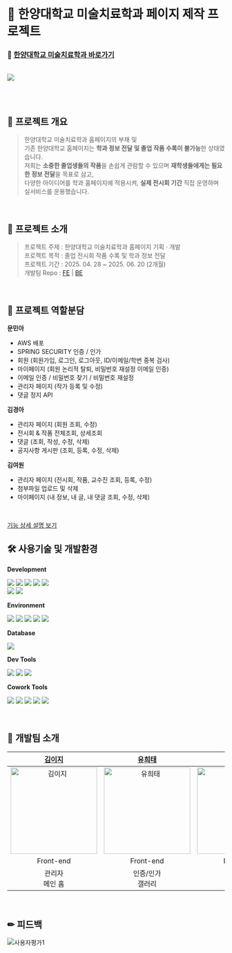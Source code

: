 # 🏫 한양대학교 미술치료학과 페이지 제작 프로젝트

### 🔗 [한양대학교 미술치료학과 바로가기](https://hy-erica-arttherapy.com/)

<br />

<img src="https://github.com/user-attachments/assets/1fb7b4c6-724e-456c-afec-778ad0a3bf0c" width="" />

<br /><br />

## 📇 프로젝트 개요

> 한양대학교 미술치료학과 홈페이지의 부재 및<br />
> 기존 한양대학교 홈페이지는 **학과 정보 전달 및 졸업 작품 수록이 불가능**한 상태였습니다.<br />
> 저희는 **소중한 졸업생들의 작품**을 손쉽게 관람할 수 있으며 **재학생들에게는 필요한 정보 전달**을 목표로 삼고,<br />
> 다양한 아이디어를 학과 홈페이지에 적용시켜, **실제 전시회 기간** 직접 운영하며 실서비스를 운용했습니다.

<br />

## 📍 프로젝트 소개

> 프로젝트 주제 : 한양대학교 미술치료학과 홈페이지 기획 · 개발<br />
> 프로젝트 목적 : 졸업 전시회 작품 수록 및 학과 정보 전달<br />
> 프로젝트 기간 : 2025. 04. 28 ~ 2025. 06. 20 (2개월)<br />
> 개발팀 Repo : [FE](https://github.com/hanyang-art-therapy/frontend) | [BE](https://github.com/hanyang-art-therapy/backend)

<br />

## 🎨 프로젝트 역할분담

**문민아**
- AWS 배포<br />
- SPRING SECURITY 인증 / 인가 <br />
- 회원 (회원가입, 로그인, 로그아웃, ID/이메일/학번 중복 검사)<br />
- 마이페이지 (회원 논리적 탈퇴, 비밀번호 재설정 이메일 인증)<br />
- 이메일 인증 / 비밀번호 찾기 / 비밀번호 재설정<br />
- 관리자 페이지 (작가 등록 및 수정)<br />
- 댓글 정지 API<br />

**김경아**
- 관리자 페이지 (회원 조회, 수정)<br />
- 전시회 & 작품 전체조회, 상세조회<br />
- 댓글 (조회, 작성, 수정, 삭제)<br />
- 공지사항 게시판 (조회, 등록, 수정, 삭제)<br />

**김여원**
- 관리자 페이지 (전시회, 작품, 교수진 조회, 등록, 수정)<br />
- 첨부파일 업로드 및 삭제<br />
- 마이페이지 (내 정보, 내 글, 내 댓글 조회, 수정, 삭제)

<br />

[기능 상세 설명 보기](https://solid-player-db7.notion.site/20c235cffd3f80ea9fc1f4146761c1db?source=copy_link)<br/>

## 🛠️️ 사용기술 및 개발환경

**Development**

<p>
<img src="https://img.shields.io/badge/Java_17-007396?style=flat&logo=openjdk&logoColor=white" />
<img src="https://img.shields.io/badge/Spring_Boot-6DB33F?style=flat&logo=spring-boot&logoColor=white" />
<img src="https://img.shields.io/badge/Spring_Security-6DB33F?style=flat&logo=spring-security&logoColor=white" />
<img src="https://img.shields.io/badge/JWT-000000?style=flat&logo=jsonwebtokens&logoColor=white" />
<img src="https://img.shields.io/badge/JPA-59666C?style=flat" />
<br />
<img src="https://img.shields.io/badge/Gradle-02303A?style=flat&logo=gradle&logoColor=white" />
<img src="https://img.shields.io/badge/IntelliJ_IDEA-000000?style=flat&logo=intellijidea&logoColor=white" />
</p>

**Environment**

<p>
<img src="https://img.shields.io/badge/AWS_EC2-FF9900?style=flat&logo=amazon-aws&logoColor=white" />
<img src="https://img.shields.io/badge/Amazon_RDS-527FFF?style=flat&logo=amazonrds&logoColor=white" />
<img src="https://img.shields.io/badge/Amazon_S3-569A31?style=flat&logo=amazonaws&logoColor=white"/>
<img src="https://img.shields.io/badge/CloudFront-FF9900?style=flat&logo=amazon-aws&logoColor=white"/>
<img src="https://img.shields.io/badge/Nginx-009639?style=flat&logo=nginx&logoColor=white" />
</p>

**Database**
<p>
<img src="https://img.shields.io/badge/MySQL-4479A1?style=flat&logo=mysql&logoColor=white"/>
</p>

**Dev Tools**
<p>
<img src="https://img.shields.io/badge/Postman-FF6C37?style=flat&logo=postman&logoColor=white"/>
<img src="https://img.shields.io/badge/Git-F05032?style=flat&logo=git&logoColor=white"/>
<img src="https://img.shields.io/badge/GitHub-181717?style=flat&logo=github&logoColor=white"/>
</p>


**Cowork Tools**

<p>
<img src="https://img.shields.io/badge/Slack-4A154B?style=flat-square&logo=Slack&logoColor=white" />
<img src="https://img.shields.io/badge/Notion-000000?style=flat-square&logo=Notion&logoColor=white" />
<img src="https://img.shields.io/badge/Figma-F24E1E?style=flat-square&logo=figma&logoColor=white" />
<img src="https://img.shields.io/badge/Zoom-2D8CFF?style=flat-square&logo=Zoom&logoColor=white" />
<img src="https://img.shields.io/badge/erdcloud-000000?style=flat-square&logo=erdcloud&logoColor=white" />

</p>

<br/>

## 👫 개발팀 소개

|                                               [김이지](https://github.com/ijikim)                                                |                                               [유희태](https://github.com/kledyu)                                               |                                               [임다은](https://github.com/daeundan)                                                |                                               [김경아](https://github.com/kyunga1126)                                                |                                               [김여원](https://github.com/yeooneeee)                                                |                                               [문민아](https://github.com/MoonMinah)                                                |
| :------------------------------------------------------------------------------------------------------------------------------: | :-----------------------------------------------------------------------------------------------------------------------------: | :--------------------------------------------------------------------------------------------------------------------------------: | :----------------------------------------------------------------------------------------------------------------------------------: | :---------------------------------------------------------------------------------------------------------------------------------: | :---------------------------------------------------------------------------------------------------------------------------------: |
| <a href="https://github.com/ijikim"><img src="https://avatars.githubusercontent.com/u/201050788?v=4" width=200px alt="김이지" /> | <a href="https://github.com/kledyu"><img src="https://avatars.githubusercontent.com/u/83483378?v=4" width=200px alt="유희태" /> | <a href="https://github.com/daeundan"><img src="https://avatars.githubusercontent.com/u/173011635?v=4" width=200px alt="임다은" /> | <a href="https://github.com/kyunga1126"><img src="https://avatars.githubusercontent.com/u/159090684?v=4" width=200px alt="김경아" /> | <a href="https://github.com/yeooneeee"><img src="https://avatars.githubusercontent.com/u/129919629?v=4" width=200px alt="김여원" /> | <a href="https://github.com/MoonMinah"><img src="https://avatars.githubusercontent.com/u/133863745?v=4" width=200px alt="문민아" /> |
|                                                            Front-end                                                             |                                                            Front-end                                                            |                                                             Front-end                                                              |                                                               Back-end                                                               |                                                              Back-end                                                               |                                                              Back-end                                                               |
|                                                       관리자 <br />메인 홈                                                       |                                                      인증/인가<br />갤러리                                                      |                                                     작품 상세 <br /> 공지사항                                                      |                                                        갤러리 <br /> 공지사항                                                        |                                                      관리자 <br /> 마이페이지                                                       |                                                       인증/인가 <br /> CI/CD                                                        |

<br/>

## ✏ 피드백

![사용자평가1](https://github.com/user-attachments/assets/31e4fa87-0ab7-4765-bb3a-c7edbf6d8708)
